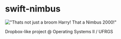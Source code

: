 # swift-nimbus

!["Thats not just a broom Harry! That a Nimbus 2000!"](http://farm4.staticflickr.com/3767/10996775514_e2ecbaeec8_z.jpg)


Dropbox-like project @ Operating Systems II / UFRGS
